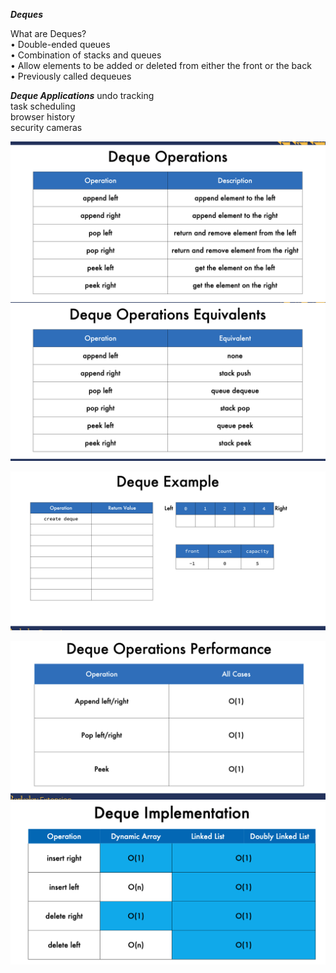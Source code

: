 ***Deques***

What are Deques?    
• Double-ended queues   
• Combination of stacks and queues  
• Allow elements to be added or deleted from either the front or the back   
• Previously called dequeues


***Deque Applications***
undo tracking   
task scheduling     
browser history     
security cameras

![alt text](image-15.png)
![alt text](image-16.png)

![alt text](image-17.png)


![alt text](image-18.png)
![alt text](image-35.png)